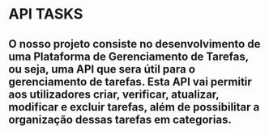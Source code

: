 # API TASKS

## O nosso projeto consiste no desenvolvimento de uma Plataforma de Gerenciamento de Tarefas, ou seja, uma API que sera útil para o gerenciamento de tarefas. Esta API vai permitir aos utilizadores criar, verificar, atualizar, modificar e excluir tarefas, além de possibilitar a organização dessas tarefas em categorias.

